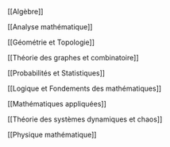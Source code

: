 [[Algèbre]]

[[Analyse mathématique]]

[[Géométrie et Topologie]]

[[Théorie des graphes et combinatoire]]

[[Probabilités et Statistiques]]

[[Logique et Fondements des mathématiques]]

[[Mathématiques appliquées]]

[[Théorie des systèmes dynamiques et chaos]]

[[Physique mathématique]]